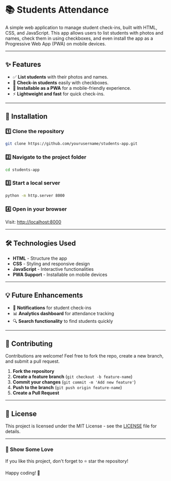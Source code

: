 # 📚 Students Attendance

A simple web application to manage student check-ins, built with HTML, CSS, and JavaScript. This app allows users to list students with photos and names, check them in using checkboxes, and even install the app as a Progressive Web App (PWA) on mobile devices.

---

## ✨ Features

- ✅ **List students** with their photos and names.
- 🔲 **Check-in students** easily with checkboxes.
- 📱 **Installable as a PWA** for a mobile-friendly experience.
- ⚡ **Lightweight and fast** for quick check-ins.

---

## 🚀 Installation

### 1️⃣ Clone the repository
```bash
git clone https://github.com/yourusername/students-app.git
```

### 2️⃣ Navigate to the project folder
```bash
cd students-app
```

### 3️⃣ Start a local server
```bash
python -m http.server 8000
```

### 4️⃣ Open in your browser
Visit: [http://localhost:8000](http://localhost:8000)

---


## 🛠️ Technologies Used
- **HTML** - Structure the app
- **CSS** - Styling and responsive design
- **JavaScript** - Interactive functionalities
- **PWA Support** - Installable on mobile devices

---

## 💡 Future Enhancements
- 🔔 **Notifications** for student check-ins
- 📊 **Analytics dashboard** for attendance tracking
- 🔍 **Search functionality** to find students quickly

---

## 🤝 Contributing
Contributions are welcome! Feel free to fork the repo, create a new branch, and submit a pull request. 

1. **Fork the repository**
2. **Create a feature branch** (`git checkout -b feature-name`)
3. **Commit your changes** (`git commit -m 'Add new feature'`)
4. **Push to the branch** (`git push origin feature-name`)
5. **Create a Pull Request**

---

## 📜 License
This project is licensed under the MIT License - see the [LICENSE](LICENSE) file for details.

---

### 🌟 Show Some Love
If you like this project, don't forget to ⭐ star the repository!

Happy coding! 🚀
